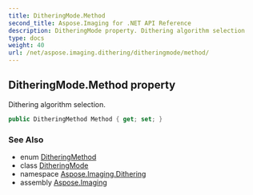 ```yaml
---
title: DitheringMode.Method
second_title: Aspose.Imaging for .NET API Reference
description: DitheringMode property. Dithering algorithm selection
type: docs
weight: 40
url: /net/aspose.imaging.dithering/ditheringmode/method/
---
```

## DitheringMode.Method property

Dithering algorithm selection.

```csharp
public DitheringMethod Method { get; set; }
```

### See Also

* enum [DitheringMethod](../../../aspose.imaging/ditheringmethod/)
* class [DitheringMode](../)
* namespace [Aspose.Imaging.Dithering](../../ditheringmode/)
* assembly [Aspose.Imaging](../../../)



